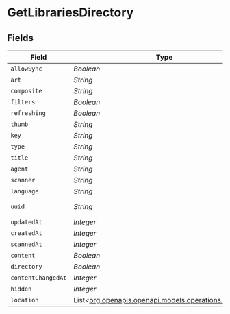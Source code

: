 # GetLibrariesDirectory


## Fields

| Field                                                                                        | Type                                                                                         | Required                                                                                     | Description                                                                                  | Example                                                                                      |
| -------------------------------------------------------------------------------------------- | -------------------------------------------------------------------------------------------- | -------------------------------------------------------------------------------------------- | -------------------------------------------------------------------------------------------- | -------------------------------------------------------------------------------------------- |
| `allowSync`                                                                                  | *Boolean*                                                                                    | :heavy_minus_sign:                                                                           | N/A                                                                                          | true                                                                                         |
| `art`                                                                                        | *String*                                                                                     | :heavy_minus_sign:                                                                           | N/A                                                                                          | /:/resources/movie-fanart.jpg                                                                |
| `composite`                                                                                  | *String*                                                                                     | :heavy_minus_sign:                                                                           | N/A                                                                                          | /library/sections/1/composite/1705615584                                                     |
| `filters`                                                                                    | *Boolean*                                                                                    | :heavy_minus_sign:                                                                           | N/A                                                                                          | true                                                                                         |
| `refreshing`                                                                                 | *Boolean*                                                                                    | :heavy_minus_sign:                                                                           | N/A                                                                                          | false                                                                                        |
| `thumb`                                                                                      | *String*                                                                                     | :heavy_minus_sign:                                                                           | N/A                                                                                          | /:/resources/movie.png                                                                       |
| `key`                                                                                        | *String*                                                                                     | :heavy_minus_sign:                                                                           | N/A                                                                                          | 1                                                                                            |
| `type`                                                                                       | *String*                                                                                     | :heavy_minus_sign:                                                                           | N/A                                                                                          | movie                                                                                        |
| `title`                                                                                      | *String*                                                                                     | :heavy_minus_sign:                                                                           | N/A                                                                                          | Movies                                                                                       |
| `agent`                                                                                      | *String*                                                                                     | :heavy_minus_sign:                                                                           | N/A                                                                                          | tv.plex.agents.movie                                                                         |
| `scanner`                                                                                    | *String*                                                                                     | :heavy_minus_sign:                                                                           | N/A                                                                                          | Plex Movie                                                                                   |
| `language`                                                                                   | *String*                                                                                     | :heavy_minus_sign:                                                                           | N/A                                                                                          | en-US                                                                                        |
| `uuid`                                                                                       | *String*                                                                                     | :heavy_minus_sign:                                                                           | N/A                                                                                          | 322a231a-b7f7-49f5-920f-14c61199cd30                                                         |
| `updatedAt`                                                                                  | *Integer*                                                                                    | :heavy_minus_sign:                                                                           | N/A                                                                                          | 1705615634                                                                                   |
| `createdAt`                                                                                  | *Integer*                                                                                    | :heavy_minus_sign:                                                                           | N/A                                                                                          | 1654131312                                                                                   |
| `scannedAt`                                                                                  | *Integer*                                                                                    | :heavy_minus_sign:                                                                           | N/A                                                                                          | 1705615584                                                                                   |
| `content`                                                                                    | *Boolean*                                                                                    | :heavy_minus_sign:                                                                           | N/A                                                                                          | true                                                                                         |
| `directory`                                                                                  | *Boolean*                                                                                    | :heavy_minus_sign:                                                                           | N/A                                                                                          | true                                                                                         |
| `contentChangedAt`                                                                           | *Integer*                                                                                    | :heavy_minus_sign:                                                                           | N/A                                                                                          | 3192854                                                                                      |
| `hidden`                                                                                     | *Integer*                                                                                    | :heavy_minus_sign:                                                                           | N/A                                                                                          | 0                                                                                            |
| `location`                                                                                   | List<[org.openapis.openapi.models.operations.Location](../../models/operations/Location.md)> | :heavy_minus_sign:                                                                           | N/A                                                                                          | [{"id":1,"path":"/movies"}]                                                                  |